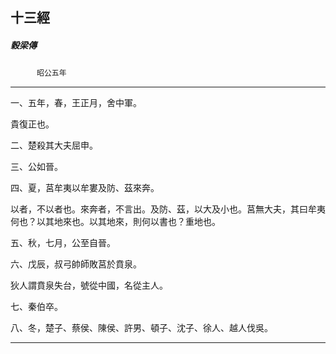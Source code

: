 

## 十三經

##### 穀梁傳
　　　`昭公五年`

* * *

一、五年，春，王正月，舍中軍。

貴復正也。

二、楚殺其大夫屈申。

三、公如晉。

四、夏，莒牟夷以牟婁及防、茲來奔。

以者，不以者也。來奔者，不言出。及防、茲，以大及小也。莒無大夫，其曰牟夷何也？以其地來也。以其地來，則何以書也？重地也。

五、秋，七月，公至自晉。

六、戊辰，叔弓帥師敗莒於賁泉。

狄人謂賁泉失台，號從中國，名從主人。

七、秦伯卒。

八、冬，楚子、蔡侯、陳侯、許男、頓子、沈子、徐人、越人伐吳。

* * *

